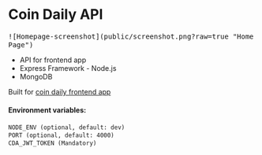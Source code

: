 # Coin Daily API
<kbd>
	![Homepage-screenshot](public/screenshot.png?raw=true "Home Page")
</kbd>

- API for frontend app
- Express Framework - Node.js
- MongoDB

Built for [coin daily frontend app](https://github.com/Nabil5352/coin-daily)

#### Environment variables:
```
NODE_ENV (optional, default: dev)
PORT (optional, default: 4000)
CDA_JWT_TOKEN (Mandatory)
```